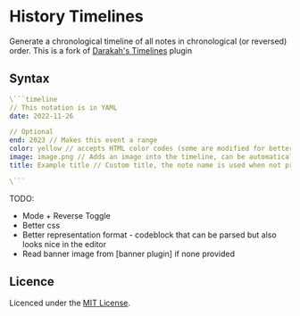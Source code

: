 # History Timelines
Generate a chronological timeline of all notes in chronological (or reversed) order. 
This is a fork of [Darakah's Timelines](https://github.com/Darakah/obsidian-timelines) plugin

## Syntax
```yaml
\```timeline
// This notation is in YAML
date: 2022-11-26

// Optional
end: 2023 // Makes this event a range
color: yellow // accepts HTML color codes (some are modified for better viewing) and hex colors
image: image.png // Adds an image into the timeline, can be automaticaly fetched when using the Banner plugin
title: Example title // Custom title, the note name is used when not provided

\```
```

TODO:
- Mode + Reverse Toggle
- Better css
- Better representation format - codeblock that can be parsed but also looks nice in the editor
- Read banner image from [banner plugin] if none provided

## Licence

Licenced under the [MIT License](https://mit-license.org/).
